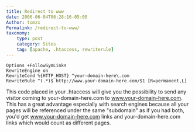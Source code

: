 ```yaml
---
title: Redirect to www
date: 2006-06-04T06:28:16-05:00
Author: tomzx
Permalink: /redirect-to-www/
taxonomy:
    type: post
    category: Sites
    tag: [apache, .htaccess, rewriterule]
---
```


<pre><code class="language-apache line-numbers">Options +FollowSymLinks
RewriteEngine on
RewriteCond %{HTTP_HOST} ^your-domain-here\.com
RewriteRule ^(.*)$ http://www.your-domain-here.com/$1 [R=permanent,L]
</code></pre>

This code placed in your .htaccess will give you the possibility to send any visitor coming to your-domain-here.com to www.your-domain-here.com. This has a great advantage especially with search engines because all your pages will be referenced under the same "subdomain" as if you had both, you'd get www.your-domain-here.com links and your-domain-here.com links which would count as different pages.
